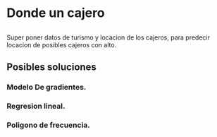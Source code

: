 # Donde un cajero

## 
Super poner datos de turismo y locacion de los cajeros, para predecir locacion de posibles cajeros con alto.


## Posibles soluciones

### Modelo De gradientes.
### Regresion lineal.
### Poligono de frecuencia.
